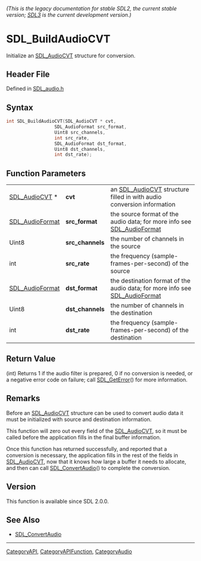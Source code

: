 ###### (This is the legacy documentation for stable SDL2, the current stable version; [SDL3](https://wiki.libsdl.org/SDL3/) is the current development version.)
# SDL_BuildAudioCVT

Initialize an [SDL_AudioCVT](SDL_AudioCVT) structure for conversion.

## Header File

Defined in [SDL_audio.h](https://github.com/libsdl-org/SDL/blob/SDL2/include/SDL_audio.h)

## Syntax

```c
int SDL_BuildAudioCVT(SDL_AudioCVT * cvt,
                  SDL_AudioFormat src_format,
                  Uint8 src_channels,
                  int src_rate,
                  SDL_AudioFormat dst_format,
                  Uint8 dst_channels,
                  int dst_rate);
```

## Function Parameters

|                                    |                  |                                                                                                |
| ---------------------------------- | ---------------- | ---------------------------------------------------------------------------------------------- |
| [SDL_AudioCVT](SDL_AudioCVT) *     | **cvt**          | an [SDL_AudioCVT](SDL_AudioCVT) structure filled in with audio conversion information          |
| [SDL_AudioFormat](SDL_AudioFormat) | **src_format**   | the source format of the audio data; for more info see [SDL_AudioFormat](SDL_AudioFormat)      |
| Uint8                              | **src_channels** | the number of channels in the source                                                           |
| int                                | **src_rate**     | the frequency (sample-frames-per-second) of the source                                         |
| [SDL_AudioFormat](SDL_AudioFormat) | **dst_format**   | the destination format of the audio data; for more info see [SDL_AudioFormat](SDL_AudioFormat) |
| Uint8                              | **dst_channels** | the number of channels in the destination                                                      |
| int                                | **dst_rate**     | the frequency (sample-frames-per-second) of the destination                                    |

## Return Value

(int) Returns 1 if the audio filter is prepared, 0 if no conversion is
needed, or a negative error code on failure; call
[SDL_GetError](SDL_GetError)() for more information.

## Remarks

Before an [SDL_AudioCVT](SDL_AudioCVT) structure can be used to convert
audio data it must be initialized with source and destination information.

This function will zero out every field of the
[SDL_AudioCVT](SDL_AudioCVT), so it must be called before the application
fills in the final buffer information.

Once this function has returned successfully, and reported that a
conversion is necessary, the application fills in the rest of the fields in
[SDL_AudioCVT](SDL_AudioCVT), now that it knows how large a buffer it needs
to allocate, and then can call [SDL_ConvertAudio](SDL_ConvertAudio)() to
complete the conversion.

## Version

This function is available since SDL 2.0.0.

## See Also

- [SDL_ConvertAudio](SDL_ConvertAudio)

----
[CategoryAPI](CategoryAPI), [CategoryAPIFunction](CategoryAPIFunction), [CategoryAudio](CategoryAudio)

